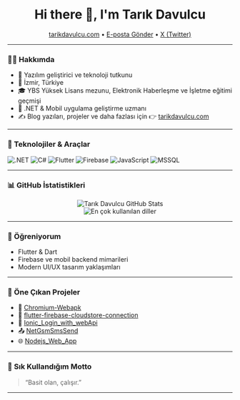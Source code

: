 <h1 align="center">Hi there 👋, I'm Tarık Davulcu</h1>
<p align="center">
  <a href="https://www.tarikdavulcu.com">tarikdavulcu.com</a> •
  <a href="mailto:hello@tarikdavulcu.com">E-posta Gönder</a> •
  <a href="https://x.com/tarikdavulcu">X (Twitter)</a>
</p>

---

### 👨‍💻 Hakkımda

- 🎯 Yazılım geliştirici ve teknoloji tutkunu
- 📍 İzmir, Türkiye
- 🎓 YBS Yüksek Lisans mezunu, Elektronik Haberleşme ve İşletme eğitimi geçmişi
- 💼 .NET & Mobil uygulama geliştirme uzmanı
- ✍️ Blog yazıları, projeler ve daha fazlası için 👉 [tarikdavulcu.com](https://www.tarikdavulcu.com)

---

### 🚀 Teknolojiler & Araçlar

![.NET](https://img.shields.io/badge/.NET-512BD4?style=for-the-badge&logo=dotnet&logoColor=white)
![C#](https://img.shields.io/badge/C%23-239120?style=for-the-badge&logo=c-sharp&logoColor=white)
![Flutter](https://img.shields.io/badge/Flutter-02569B?style=for-the-badge&logo=flutter&logoColor=white)
![Firebase](https://img.shields.io/badge/Firebase-FFCA28?style=for-the-badge&logo=firebase&logoColor=black)
![JavaScript](https://img.shields.io/badge/JavaScript-F7DF1E?style=for-the-badge&logo=javascript&logoColor=black)
![MSSQL](https://img.shields.io/badge/MSSQL-CC2927?style=for-the-badge&logo=microsoft-sql-server&logoColor=white)

---

### 📊 GitHub İstatistikleri

<p align="center">
  <img src="https://github-readme-stats.vercel.app/api?username=tarikdavulcu&show_icons=true&theme=radical" alt="Tarık Davulcu GitHub Stats" />
  <br/>
  <img src="https://github-readme-stats.vercel.app/api/top-langs/?username=tarikdavulcu&layout=compact&theme=radical" alt="En çok kullanılan diller" />
</p>

---

### 🧠 Öğreniyorum

- Flutter & Dart
- Firebase ve mobil backend mimarileri
- Modern UI/UX tasarım yaklaşımları

---

### 📌 Öne Çıkan Projeler

- 🔧 [Chromium-Webapk](https://github.com/tarikdavulcu/Chromium-Webapk)
- 📲 [flutter-firebase-cloudstore-connection](https://github.com/tarikdavulcu/flutter-firebase-cloudstore-connection)
- 🔐 [Ionic_Login_with_webApi](https://github.com/tarikdavulcu/Ionic_Login_with_webApi)
- 📤 [NetGsmSmsSend](https://github.com/tarikdavulcu/NetGsmSmsSend)
- 🌐 [Nodejs_Web_App](https://github.com/tarikdavulcu/Nodejs_Web_App)

---

### 💬 Sık Kullandığım Motto

> “Basit olan, çalışır.”

---

